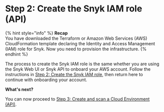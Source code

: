 # Step 2: Create the Snyk IAM role (API)

{% hint style="info" %}
**Recap**\
You have downloaded the Terraform or Amazon Web Services (AWS) CloudFormation template declaring the Identity and Access Management (IAM) role for Snyk. Now you need to provision the infrastructure.
{% endhint %}

The process to create the Snyk IAM role is the same whether you are using the Snyk Web UI or Snyk API to onboard your AWS account. Follow the instructions in [Step 2: Create the Snyk IAM role](../aws-integration-web-ui/step-2-create-the-snyk-iam-role.md), then return here to continue with onboarding your account.

**What's next?**

You can now proceed to [Step 3: Create and scan a Cloud Environment (API)](step-3-create-and-scan-a-snyk-cloud-environment.md).
